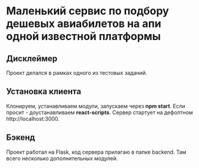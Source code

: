 # Маленький сервис по подбору дешевых авиабилетов на апи одной известной платформы

## Дисклеймер

Проект делался в рамках одного из тестовых заданий. 

## Установка клиента

Клонируем, устанавливаем модули, запускаем через **npm start**. Если просит - доустанавливаем **react-scripts**. Сервер стартует на дефолтном http://localhost:3000. 

## Бэкенд

Проект работал на Flask, код сервера прилагаю в папке backend. Там всего несколько дополнительных модулей. 

